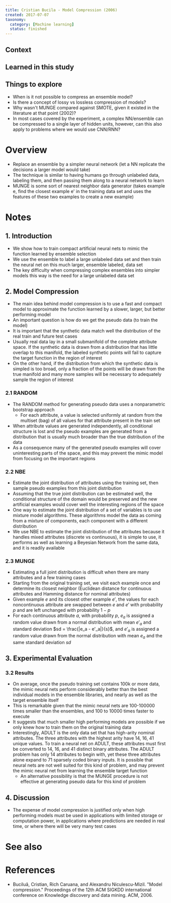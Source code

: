 ```yaml
---
title: Cristian Bucila - Model Compression (2006)
created: 2017-07-07
taxonomy:
  category: [Machine learning]
  status: finished
---
```


## Context

## Learned in this study

## Things to explore
* When is it not possible to compress an ensemble model?
* Is there a concept of lossy vs lossless compression of models?
* Why wasn't MUNGE compared against SMOTE, given it existed in the literature at that point (2002)?
* In most cases covered by the experiment, a complex NN/ensemble can be compressed to a single layer of hidden units, however, can this also apply to problems where we would use CNN/RNN?

# Overview
* Replace an ensemble by a simpler neural network (let a NN replicate the decisions a larger model would take)
* The technique is similar to having humans go through unlabeled data, labeling them, and then passing them along to a neural network to learn
* MUNGE is some sort of nearest neighbor data generator (takes example e, find the closest example e' in the training data set and uses the features of these two examples to create a new example)

# Notes
## 1. Introduction
* We show how to train compact artificial neural nets to mimic the function learned by ensemble selection
* We use the ensemble to label a large unlabeled data set and then train the neural net on this much larger, ensemble labeled, data set
* The key difficulty when compressing complex ensembles into simpler models this way is the need for a large  unlabeled data set

## 2. Model Compression
* The main idea behind model compression is to use a fast and compact model to approximate the function learned by a slower, larger, but better performing model
* An important question is how do we get the pseudo data (to train the model)
* It is important that the synthetic data match well the distribution of the real train and future test cases
* Usually real data lay in a small submanifold of the complete attribute space. If the synthetic data is drawn from a distribution that has little overlap to this manifold, the labeled synthetic points will fail to capture the target function in the region of interest
* On the other hand, if the distribution from which the synthetic data is simpled is too broad, only a fraction of the points will be drawn from the true manifold and many more samples will be necessary to adequately sample the region of interest

### 2.1 RANDOM
* The RANDOM method for generating pseudo data uses a nonparametric bootstrap approach
	* For each attribute, a value is selected uniformly at random from the multiset (bag) of all values for that attribute present in the train set
* When attribute values are generated independently, all conditional structure is lost and the pseudo examples are generated from a distribution that is usually much broader than the true distribution of the data
* As a consequence many of the generated pseudo examples will cover uninteresting parts of the space, and this may prevent the mimic model from focusing on the important regions

### 2.2 NBE
* Estimate the joint distribution of attributes using the training set, then sample pseudo examples from this joint distribution
* Assuming that the true joint distribution can be estimated well, the conditional structure of the domain would be preserved and the new artificial examples would cover well the interesting regions of the space
* One way to estimate the joint distribution of a set of variables is to use mixture model algorithms. These algorithms model the data as coming from a mixture of components, each component with a different distribution
* We use NBE to estimate the joint distribution of the attributes because it handles mixed attributes (discrete vs continuous), it is simple to use, it performs as well as learning a Beyesian Network from the same data, and it is readily available

### 2.3 MUNGE
* Estimating a full joint distribution is difficult when there are many attributes and a few training cases
* Starting from the original training set, we visit each example once and determine its closest neighbor (Euclidean distance for continuous attributes and Hamming distance for nominal attributes)
* Given example $e$ and its closest other example $e'$, the values for each noncontinuous attribute are swapped between $e$ and $e'$ with probability $p$ and are left unchanged with probability $1 - p$
* For each continuous attribute $a$, with probability $p$, $e_a$ is assigned a random value drawn from a normal distribution with mean $e'_a$ and standard deviation $sd = \frac{|e_a - e'_a|}{s}$, and $e'_a$ is assigned a random value drawn from the normal distribution with mean $e_a$ and the same standard deviation $sd$

## 3. Experimental Evaluation
### 3.2 Results
* On average, once the pseudo training set contains 100k or more data, the mimic neural nets perform considerably better than the best individual models in the ensemble libraries, and nearly as well as the target ensemble itself
* This is remarkable given that the mimic neural nets are 100-100000 times smaller than the ensembles, and 100 to 10000 times faster to execute
* It suggests that much smaller high performing models are possible if we only knew how to train them on the original training data
* Interestingly, ADULT is the only data set that has high-arity nominal attributes. The three attributes with the highest arity have 14, 16, 41 unique values. To train a neural net on ADULT, these attributes must first be converted to 14, 16, and 41 distinct binary attributes. The ADULT problem has only 14 attributes to begin with, yet these three attributes alone expand to 71 sparsely coded binary inputs. It is possible that neural nets are not well suited for this kind of problem, and may prevent the mimic neural net from learning the ensemble target function
	* An alternative possibility is that the MUNGE procedure is not effective at generating pseudo data for this kind of problem

## 4. Discussion
* The expense of model compression is justified only when high performing models must be used in applications with limited storage or computation power, in applications where predictions are needed in real time, or where there will be very many test cases

# See also

# References
* Buciluǎ, Cristian, Rich Caruana, and Alexandru Niculescu-Mizil. "Model compression." Proceedings of the 12th ACM SIGKDD international conference on Knowledge discovery and data mining. ACM, 2006.
